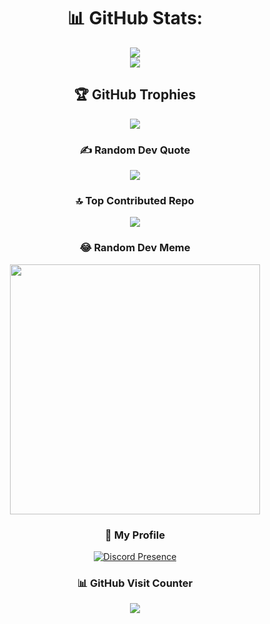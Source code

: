 <div align="center">
  
# 📊 GitHub Stats:
![](https://readme-github-stats.vercel.app/api?username=onlybicycle&theme=radical&show_icons=true&count_private=true&title_color=257076&icon_color=257076&show_owner=true)<br/>
![](https://github-readme-stats.vercel.app/api/top-langs/?username=onlybicycle&theme=dark&hide_border=false&include_all_commits=true&count_private=false&layout=compact)

## 🏆 GitHub Trophies
![](https://github-profile-trophy.vercel.app/?username=onlybicycle&theme=discord&no-frame=false&no-bg=true&margin-w=4)

### ✍️ Random Dev Quote
![](https://quotes-github-readme.vercel.app/api?type=horizontal&theme=radical)

### 🔝 Top Contributed Repo
![](https://github-contributor-stats.vercel.app/api?username=onlybicycle&limit=5&theme=dark&combine_all_yearly_contributions=true)

### 😂 Random Dev Meme
<img src='https://randommeme-five.vercel.app/' style="height: 400px;"/>

### :gem: My Profile
[![Discord Presence](https://lanyard.cnrad.dev/api/342738940920594442)](https://discord.com/users/342738940920594442)
<!-- <img src='https://discord.c99.nl/widget/theme-3/342738940920594442.png'/> -->

### 📊 GitHub Visit Counter
  <img src="https://profile-counter.glitch.me/BicycleU/count.svg?"  />
</div>
